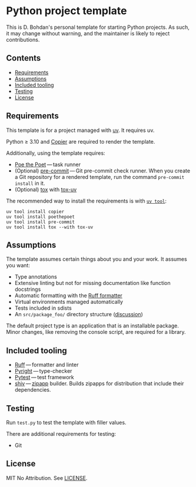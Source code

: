 # Python project template

This is D. Bohdan's personal template for starting Python projects.
As such,
it may change without warning,
and the maintainer is likely to reject contributions.


## Contents

- [Requirements](#requirements)
- [Assumptions](#assumptionS)
- [Included tooling](#included-tooling)
- [Testing](#testing)
- [License](#license)


## Requirements

This template is for a project managed with [uv](https://astral.sh/uv).
It requires uv.

Python &ge; 3.10 and [Copier](https://github.com/copier-org/copier)
are required to render the template.

Additionally, using the template requires:

- [Poe the Poet](https://poethepoet.natn.io/)&thinsp;&mdash;&thinsp;task runner
- (Optional) [pre-commit](https://pre-commit.com/)&thinsp;&mdash;&thinsp;Git pre-commit check runner.
  When you create a Git repository for a rendered template,
  run the command `pre-commit install` in it.
- (Optional) [tox](https://tox.wiki/) with [tox-uv](https://github.com/tox-dev/tox-uv)

The recommended way to install the requirements is with
[`uv tool`](https://docs.astral.sh/uv/guides/tools/#installing-tools):

```shell
uv tool install copier
uv tool install poethepoet
uv tool install pre-commit
uv tool install tox --with tox-uv
```


## Assumptions

The template assumes certain things about you and your work.
It assumes you want:

- Type annotations
- Extensive linting but not for missing documentation like function docstrings
- Automatic formatting with the
  [Ruff formatter](https://docs.astral.sh/ruff/formatter/)
- Virtual environments managed automatically
- Tests included in sdists
- An `src/package_foo/` directory structure
  ([discussion](https://github.com/pypa/packaging.python.org/issues/320))

The default project type is an application that is an installable package.
Minor changes,
like removing the console script,
are required for a library.


## Included tooling

- [Ruff](https://docs.astral.sh/ruff)&thinsp;&mdash;&thinsp;formatter and linter
- [Pyright](https://github.com/microsoft/pyright)&thinsp;&mdash;&thinsp;type-checker
- [Pytest](https://pytest.org/)&thinsp;&mdash;&thinsp;test framework
- [shiv](https://github.com/linkedin/shiv)&thinsp;&mdash;&thinsp;[zipapp](https://docs.python.org/3/library/zipapp.html)
  builder.
  Builds zipapps for distribution that include their dependencies.


## Testing

Run `test.py` to test the template with filler values.

There are additional requirements for testing:

- Git


## License

MIT No Attribution.
See [LICENSE](LICENSE).
